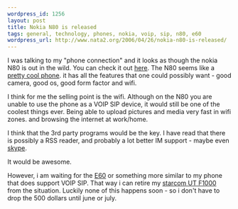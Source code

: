 ```yaml
--- 
wordpress_id: 1256
layout: post
title: Nokia N80 is released
tags: general, technology, phones, nokia, voip, sip, n80, e60
wordpress_url: http://www.nata2.org/2006/04/26/nokia-n80-is-released/
---
```

I was talking to my "phone connection" and it looks as though the nokia N80 is out in the wild. You can check it out <a href="http://www.welectronics.com/gsm/Nokia/Nokia_N80.HTML">here</a>. The N80 seems like a <a href="http://www.symplification.com/node/333">pretty cool phone</a>. it has all the features that one could possibly want - good camera, good os, good form factor and wifi.

I think for me the selling point is the wifi. Although on the N80 you are unable to use the phone as a VOIP SIP device, it would still be one of the coolest things ever. Being able to upload pictures and media very fast in wifi zones. and browsing the internet  at work/home.

I think that the 3rd party programs would be the key. I have read that there is possibly a RSS reader, and probably a lot better IM support - maybe even <a href="http://www.skype.com">skype</a>.

It would be awesome.

However, i am waiting for the <a href="http://www.google.com/url?sa=t&ct=res&cd=1&url=http%3A%2F%2Fwww.europe.nokia.com%2Fnokia%2F0%2C%2C81338%2C00.html&ei=xe1OROu6IL-CigHuoITuCw&sig2=_19jgHqQpGoGv1jbYL3QIw">E60</a> or something more similar to my phone that does support VOIP SIP. That way i can retire my <a href="http://www.utstar.com/Solutions/Handsets/WiFi/">starcom UT F1000</a> from the situation. Luckily none of this happens soon - so i don't have to drop the 500 dollars until june or july.
